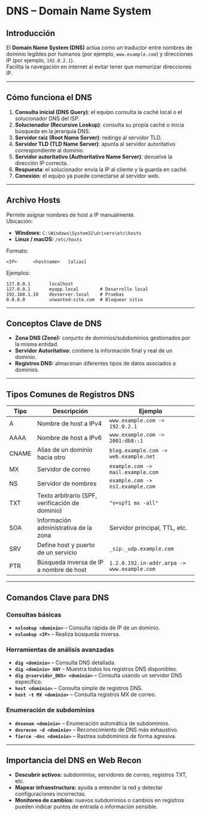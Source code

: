 # DNS – Domain Name System

## Introducción
El **Domain Name System (DNS)** actúa como un traductor entre nombres de dominio legibles por humanos (por ejemplo, `www.example.com`) y direcciones IP (por ejemplo, `192.0.2.1`).  
Facilita la navegación en internet al evitar tener que memorizar direcciones IP.

---

## Cómo funciona el DNS
1. **Consulta inicial (DNS Query)**: el equipo consulta la caché local o el solucionador DNS del ISP.
2. **Solucionador (Recursive Lookup)**: consulta su propia caché o inicia búsqueda en la jerarquía DNS.
3. **Servidor raíz (Root Name Server)**: redirige al servidor TLD.
4. **Servidor TLD (TLD Name Server)**: apunta al servidor autoritativo correspondiente al dominio.
5. **Servidor autoritativo (Authoritative Name Server)**: devuelve la dirección IP correcta.
6. **Respuesta**: el solucionador envía la IP al cliente y la guarda en caché.
7. **Conexión**: el equipo ya puede conectarse al servidor web.

---

## Archivo Hosts
Permite asignar nombres de host a IP manualmente.  
Ubicación:
- **Windows:** `C:\Windows\System32\drivers\etc\hosts`
- **Linux / macOS:** `/etc/hosts`

Formato:
```
<IP>      <hostname>   [alias]
```

Ejemplos:
```
127.0.0.1       localhost
127.0.0.1       myapp.local        # Desarrollo local
192.168.1.10    devserver.local    # Pruebas
0.0.0.0         unwanted-site.com  # Bloquear sitio
```

---

## Conceptos Clave de DNS
- **Zona DNS (Zone):** conjunto de dominios/subdominios gestionados por la misma entidad.
- **Servidor Autoritativo:** contiene la información final y real de un dominio.
- **Registros DNS:** almacenan diferentes tipos de datos asociados a dominios.

---

## Tipos Comunes de Registros DNS
| Tipo   | Descripción                                      | Ejemplo                          |
|--------|--------------------------------------------------|----------------------------------|
| A      | Nombre de host a IPv4                            | `www.example.com -> 192.0.2.1`   |
| AAAA   | Nombre de host a IPv6                            | `www.example.com -> 2001:db8::1` |
| CNAME  | Alias de un dominio hacia otro                   | `blog.example.com -> web.example.net` |
| MX     | Servidor de correo                                | `example.com -> mail.example.com` |
| NS     | Servidor de nombres                               | `example.com -> ns1.example.com` |
| TXT    | Texto arbitrario (SPF, verificación de dominio)   | `"v=spf1 mx -all"`               |
| SOA    | Información administrativa de la zona            | Servidor principal, TTL, etc.    |
| SRV    | Define host y puerto de un servicio               | `_sip._udp.example.com`          |
| PTR    | Búsqueda inversa de IP a nombre de host           | `1.2.0.192.in-addr.arpa -> www.example.com` |

---

## Comandos Clave para DNS
### Consultas básicas
- **`nslookup <dominio>`** – Consulta rápida de IP de un dominio.
- **`nslookup <IP>`** – Realiza búsqueda inversa.

### Herramientas de análisis avanzadas
- **`dig <dominio>`** – Consulta DNS detallada.
- **`dig <dominio> ANY`** – Muestra todos los registros DNS disponibles.
- **`dig @<servidor_DNS> <dominio>`** – Consulta usando un servidor DNS específico.
- **`host <dominio>`** – Consulta simple de registros DNS.
- **`host -t MX <dominio>`** – Consulta registros MX de correo.

### Enumeración de subdominios
- **`dnsenum <dominio>`** – Enumeración automática de subdominios.
- **`dnsrecon -d <dominio>`** – Reconocimiento de DNS más exhaustivo.
- **`fierce -dns <dominio>`** – Rastrea subdominios de forma agresiva.

---

## Importancia del DNS en Web Recon
- **Descubrir activos:** subdominios, servidores de correo, registros TXT, etc.
- **Mapear infraestructura:** ayuda a entender la red y detectar configuraciones incorrectas.
- **Monitoreo de cambios:** nuevos subdominios o cambios en registros pueden indicar puntos de entrada o información sensible.
